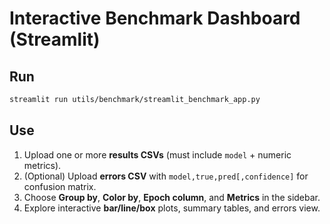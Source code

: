 # Interactive Benchmark Dashboard (Streamlit)

## Run
```bash
streamlit run utils/benchmark/streamlit_benchmark_app.py
```
## Use

1. Upload one or more **results CSVs** (must include `model` + numeric metrics).  
2. (Optional) Upload **errors CSV** with `model,true,pred[,confidence]` for confusion matrix.  
3. Choose **Group by**, **Color by**, **Epoch column**, and **Metrics** in the sidebar.  
4. Explore interactive **bar/line/box** plots, summary tables, and errors view.  
